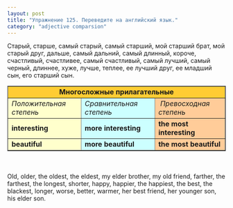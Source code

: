 ```yaml
---
layout: post
title: "Упражнение 125. Переведите на английский язык."
category: "adjective comparsion"
---
```

<section class="question">
Старый, старше, самый старый, самый старший, мой старший брат, мой старый друг, дальше, самый дальний, самый длинный, короче, счастливый, счастливее, самый счастливый, самый лучший, самый черный, длиннее, хуже, лучше, теплее, ее лучший друг, ее младший сын, его старший сын.
<table style="text-align: left; margin-left: auto; margin-right: auto;" border="1" cellpadding="5" cellspacing="0"><tbody>
<tr style="background-color: rgb(255, 204, 51); font-weight: bold;" align="center">
<td colspan="3" rowspan="1">Многосложные
прилагательные</td>
    </tr>
<tr>
<td style="background-color: rgb(255, 255, 204); font-style: italic;">Положительная
степень</td>
      <td style="background-color: rgb(204, 255, 255); font-style: italic;">Сравнительная
степень</td>
      <td style="background-color: rgb(255, 204, 153);"> <span style="font-style: italic;" class="rules">Превосходная степень</span>
</td>
    </tr>
<tr>
<td style="background-color: rgb(255, 255, 204); font-weight: bold;">interesting
      </td>
      <td style="background-color: rgb(204, 255, 255); font-weight: bold;">more interesting</td>
      <td style="background-color: rgb(255, 204, 153); font-weight: bold;">the
most interesting</td>
    </tr>
<tr>
<td style="background-color: rgb(255, 255, 204); font-weight: bold;">beautiful</td>
      <td style="background-color: rgb(204, 255, 255); font-weight: bold;">more
beautiful</td>
      <td style="background-color: rgb(255, 204, 153); font-weight: bold;">the
most beautiful</td>
    </tr>
</tbody></table>
<br><br>
</section>

<section class="answer">
Old, older, the oldest, the eldest, my elder brother, my old friend, farther, the farthest, the longest, shorter, happy, happier, the happiest, the best, the blackest, longer, worse, better, warmer, her best friend, her younger son, his elder son.
</section>